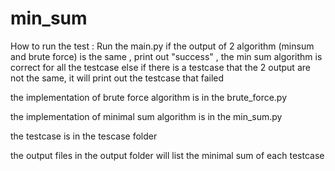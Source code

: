 # min_sum
How to run the test : 
    Run the main.py 
        if the output of 2 algorithm (minsum and brute force) is the same , print out "success" , the min sum algorithm is correct for all the testcase
        else if there is a testcase that the 2 output are not the same, it will print out the testcase that failed

the implementation of brute force algorithm is in the brute_force.py

the implementation of minimal sum algorithm is in the min_sum.py

the testcase is in the tescase folder 

the output files in the output folder will list the minimal sum of each testcase
